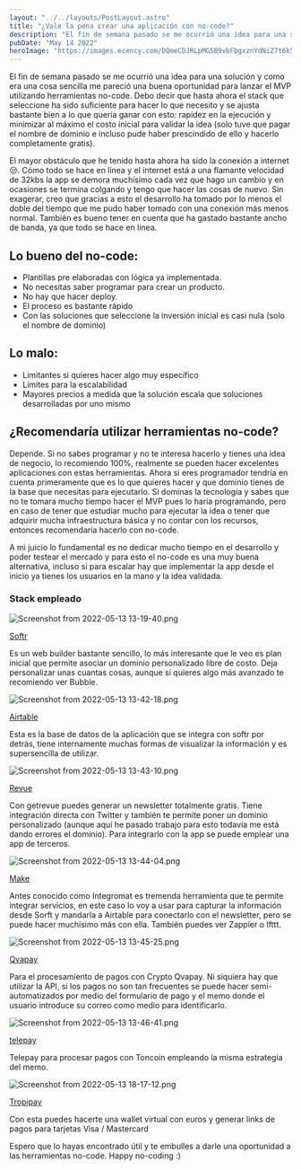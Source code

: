 ```yaml
---
layout: "../../layouts/PostLayout.astro"
title: "¿Vale la pena crear una aplicación con no-code?"
description: "El fin de semana pasado se me ocurrió una idea para una solución y como era una cosa sencilla me pareció ..."
pubDate: "May 14 2022"
heroImage: "https://images.ecency.com/DQmeCDJRLpMG5B9vbFbgxznYdNiZ7t6k5KgodoX2Xd1nVLN/thumb_720_450_dreamstime_l_96927265_1_.png"
---
```


El fin de semana pasado se me ocurrió una idea para una solución y como era una cosa sencilla me pareció una buena oportunidad para lanzar el MVP utilizando herramientas no-code. Debo decir que hasta ahora el stack que seleccione ha sido suficiente para hacer lo que necesito y se ajusta bastante bien a lo que quería ganar con esto: rapidez en la ejecución y minimizar al máximo el costo inicial para validar la idea (solo tuve que pagar el nombre de dominio e incluso pude haber prescindido de ello y hacerlo completamente gratis).

El mayor obstáculo que he tenido hasta ahora ha sido la conexión a internet 😒. Cómo todo se hace en línea y el internet está a una flamante velocidad de 32kbs la app se demora muchísimo cada vez que hago un cambio y en ocasiones se termina colgando y tengo que hacer las cosas de nuevo. Sin exagerar, creo que gracias a esto el desarrollo ha tomado por lo menos el doble del tiempo que me pudo haber tomado con una conexión más menos normal. También es bueno tener en cuenta que ha gastado bastante ancho de banda, ya que todo se hace en línea.

## Lo bueno del no-code:
- Plantillas pre elaboradas con lógica ya implementada.
- No necesitas saber programar para crear un producto.
- No hay que hacer deploy.
- El proceso es bastante rápido
- Con las soluciones que seleccione la inversión inicial es casi nula (solo el nombre de dominio)

## Lo malo:
- Limitantes si quieres hacer algo muy específico
- Límites para la escalabilidad
- Mayores precios a medida que la solución escala que soluciones desarrolladas por uno mismo


## ¿Recomendaría utilizar herramientas no-code? 

Depende. Si no sabes programar y no te interesa hacerlo y tienes una idea de negocio, lo recomiendo 100%, realmente se pueden hacer excelentes aplicaciones con estas herramientas. Ahora si eres programador tendría en cuenta primeramente que es lo que quieres hacer y que dominio tienes de la base que necesitas para ejecutarlo. Si dominas la tecnología y sabes que no te tomara mucho tiempo hacer el MVP pues lo haría programando, pero en caso de tener que estudiar mucho para ejecutar la idea o tener que adquirir mucha infraestructura básica y no contar con los recursos, entonces recomendaría hacerlo con no-code. 

A mi juicio lo fundamental es no dedicar mucho tiempo en el desarrollo y poder testear el mercado y para esto el no-code es una muy buena alternativa, incluso si para escalar hay que implementar la app desde el inicio ya tienes los usuarios en la mano y la idea validada.

### Stack empleado


![Screenshot from 2022-05-13 13-19-40.png](https://cdn.hashnode.com/res/hashnode/image/upload/v1652462395498/yLwPn1zvX.png )

[Softr](https://www.softr.io)

Es un web builder bastante sencillo, lo más interesante que le veo es plan inicial que permite asociar un dominio personalizado libre de costo. Deja personalizar unas cuantas cosas, aunque si quieres algo más avanzado te recomiendo ver Bubble.


![Screenshot from 2022-05-13 13-42-18.png](https://cdn.hashnode.com/res/hashnode/image/upload/v1652463750329/Z_RGP1ZgW.png)

[Airtable](https://airtable.com/invite/r/XmEWMeEK/)

Esta es la base de datos de la aplicación que se integra con softr por detrás, tiene internamente muchas formas de visualizar la información y es supersencilla de utilizar.


![Screenshot from 2022-05-13 13-43-10.png](https://cdn.hashnode.com/res/hashnode/image/upload/v1652463808312/tNFZa6LeS.png)

[Revue](https://www.getrevue.co/)

Con getrevue puedes generar un newsletter totalmente gratis. Tiene integración directa con Twitter y también te permite poner un dominio personalizado (aunque aquí he pasado trabajo para esto todavía me está dando errores el dominio). Para integrarlo con la app se puede emplear una app de terceros.


![Screenshot from 2022-05-13 13-44-04.png](https://cdn.hashnode.com/res/hashnode/image/upload/v1652463858334/-1caxsaN1.png)

[Make](https://www.make.com/)

Antes conocido como Integromat es tremenda herramienta que te permite integrar servicios, en este caso lo voy a usar para capturar la información desde Sorft y mandarla a Airtable para conectarlo con el newsletter, pero se puede hacer muchísimo más con ella. También puedes ver Zappier o Ifttt.


![Screenshot from 2022-05-13 13-45-25.png](https://cdn.hashnode.com/res/hashnode/image/upload/v1652464186872/J8KVRMdrv.png)

[Qvapay](https://qvapay.com/)

Para el procesamiento de pagos con Crypto Qvapay. Ni siquiera hay que utilizar la API, si los pagos no son tan frecuentes se puede hacer semi-automatizados por medio del formulario de pago y el memo donde el usuario introduce su correo como medio para identificarlo. 


![Screenshot from 2022-05-13 13-46-41.png](https://cdn.hashnode.com/res/hashnode/image/upload/v1652464039634/U6E5oU82k.png)

[telepay](https://telepay.cash/ )

Telepay para procesar pagos con Toncoin empleando la misma estrategia del memo.


![Screenshot from 2022-05-13 18-17-12.png](https://cdn.hashnode.com/res/hashnode/image/upload/v1652480252035/mtswx0ZBi.png)

[Tropipay](tropipay.com)

Con esta puedes hacerte una wallet virtual con euros y generar links de pagos para tarjetas Visa / Mastercard 

Espero que lo hayas encontrado útil y te embulles a darle una oportunidad a las herramientas no-code. Happy no-coding :)